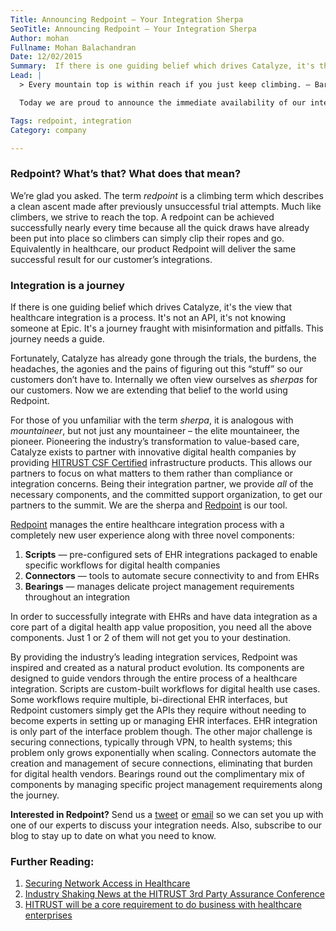 ```yaml
---
Title: Announcing Redpoint – Your Integration Sherpa
SeoTitle: Announcing Redpoint – Your Integration Sherpa
Author: mohan
Fullname: Mohan Balachandran
Date: 12/02/2015
Summary:  If there is one guiding belief which drives Catalyze, it's the view that healthcare integration is a process. It's not an API, it's not knowing someone at Epic. It's a journey fraught with misinformation and pitfalls. This journey needs a guide.  
Lead: |
  > Every mountain top is within reach if you just keep climbing. – Barry Finlay, *Kilimanjaro and Beyond*

  Today we are proud to announce the immediate availability of our integration solution product – **Redpoint**.

Tags: redpoint, integration
Category: company

---
```


### Redpoint? What’s that? What does that mean?

We’re glad you asked. The term *redpoint* is a climbing term which describes a clean ascent made after previously unsuccessful trial attempts. Much like climbers, we strive to reach the top. A redpoint can be achieved successfully nearly every time because all the quick draws have already been put into place so climbers can simply clip their ropes and go. Equivalently in healthcare, our product Redpoint will deliver the same successful result for our customer’s integrations.

### Integration is a journey

If there is one guiding belief which drives Catalyze, it's the view that healthcare integration is a process. It's not an API, it's not knowing someone at Epic. It's a journey fraught with misinformation and pitfalls. This journey needs a guide.

Fortunately, Catalyze has already gone through the trials, the burdens, the headaches, the agonies and the pains of figuring out this “stuff” so our customers don’t have to. Internally we often view ourselves as *sherpas* for our customers. Now we are extending that belief to the world using Redpoint.

For those of you unfamiliar with the term *sherpa*, it is analogous with *mountaineer*, but not just any mountaineer – the elite mountaineer, the pioneer. Pioneering the industry’s transformation to value-based care, Catalyze exists to partner with innovative digital health companies by providing [HITRUST CSF Certified](https://catalyze.io/hitrust) infrastructure products. This allows our partners to focus on what matters to them rather than compliance or integration concerns. Being their integration partner, we provide *all* of the necessary components, and the committed support organization, to get our partners to the summit. We are the sherpa and [Redpoint](https://catalyze.io/redpoint) is our tool.

[Redpoint](https://catalyze.io/redpoint) manages the entire healthcare integration process with a completely new user experience along with three novel components:

1. **Scripts** — pre-configured sets of EHR integrations packaged to enable specific workflows for digital health companies
2. **Connectors** — tools to automate secure connectivity to and from EHRs
3. **Bearings** — manages delicate project management requirements throughout an integration

In order to successfully integrate with EHRs and have data integration as a core part of a digital health app value proposition, you need all the above components. Just 1 or 2 of them will not get you to your destination.

By providing the industry’s leading integration services, Redpoint was inspired and created as a natural product evolution. Its components are designed to guide vendors through the entire process of a healthcare integration. Scripts are custom-built workflows for digital health use cases. Some workflows require multiple, bi-directional EHR interfaces, but Redpoint customers simply get the APIs they require without needing to become experts in setting up or managing EHR interfaces. EHR integration is only part of the interface problem though. The other major challenge is securing connections, typically through VPN, to health systems; this problem only grows exponentially when scaling. Connectors automate the creation and management of secure connections, eliminating that burden for digital health vendors. Bearings round out the complimentary mix of components by managing specific project management requirements along the journey.

**Interested in Redpoint?** Send us a [tweet](https://twitter.com/catalyzeio) or [email](hello@catalyze.io) so we can set you up with one of our experts to discuss your integration needs. Also, subscribe to our blog to stay up to date on what you need to know.

### Further Reading:

1. [Securing Network Access in Healthcare](https://catalyze.io/blog/securing-network-access-in-healthcare)
2. [Industry Shaking News at the HITRUST 3rd Party Assurance Conference](https://catalyze.io/blog/industry-shaking-news-at-the-hitrust-3rd-party-assurance-conference)
3. [HITRUST will be a core requirement to do business with healthcare enterprises](https://catalyze.io/blog/hitrust-will-be-a-core-requirement-to-do-business-with-healthcare-enterprises)

